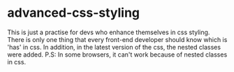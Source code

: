 # advanced-css-styling
This is just a practise for devs who enhance themselves in css styling. There is only one thing that every front-end developer should know which is 'has' in css. 
In addition, in the latest version of the css, the nested classes were added.
P.S: In some browsers, it can't work because of nested classes in css.

